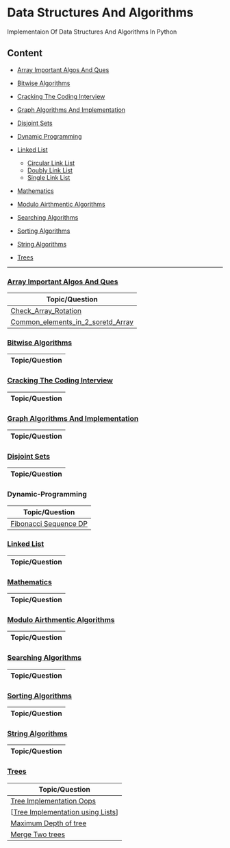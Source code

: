 
# Data Structures And Algorithms

Implementaion Of Data Structures And Algorithms In Python

## Content

- [Array Important Algos And Ques](#Array-Important-Algos-And-Ques)
- [Bitwise Algorithms](#Bitwise-Algorithms)
- [Cracking The Coding Interview](#Cracking-The-Coding-Interview)
- [Graph Algorithms And Implementation](#Graph-Algorithms-And-Implementation)
- [Disjoint Sets](#Disjoint-Sets)
- [Dynamic Programming](#Dynamic-Programming)
- [Linked List](#Linked-List)
	- [Circular Link List]()
	- [Doubly Link List]()
	- [Single Link List]()

- [Mathematics](#Mathematics)
- [Modulo Airthmentic Algorithms](#Modulo-Airthmentic-Algorithms)
- [Searching Algorithms](#Searching-Algorithms)
- [Sorting Algorithms](#Sorting-Algorithms)
- [String Algorithms](#String-Algorithms)
- [Trees](#Trees)

---------------------------------------------------------

### [Array Important Algos And Ques](https://github.com/agaraman0/Data_Structure_And_Algorithms/tree/master/Array%20Important%20Algos%20And%20Ques)

| 			Topic/Question			       |
|------------------------------------------|
|[Check_Array_Rotation](/Array%20Important%20Algos%20And%20Ques/Check_Array_Rotation.ipynb)|
|[Common_elements_in_2_soretd_Array](/Array%20Important%20Algos%20And%20Ques/Common_elements_in_2_soretd_Array.ipynb)|

### [Bitwise Algorithms](https://github.com/agaraman0/Data_Structure_And_Algorithms/tree/master/Bitwise%20Algorthms)
| 			Topic/Question			       |
|------------------------------------------|

### [Cracking The Coding Interview](https://github.com/agaraman0/Data_Structure_And_Algorithms/tree/master/CTCI)
| 			Topic/Question			       |
|------------------------------------------|

### [Graph Algorithms And Implementation](https://github.com/agaraman0/Data_Structure_And_Algorithms/tree/master/Graph%20Algorithms%20And%20Implemetation)
| 			Topic/Question			       |
|------------------------------------------|

### [Disjoint Sets]()
| 			Topic/Question			       |
|------------------------------------------|

### Dynamic-Programming
| 			Topic/Question			       |
|------------------------------------------|
| [Fibonacci Sequence DP](/Dynamic%20Programming/Finonacci%20Memo.ipynb) |

### [Linked List](https://github.com/agaraman0/Data_Structure_And_Algorithms/tree/master/Linked-list)
| 			Topic/Question			       |
|------------------------------------------|


### [Mathematics](https://github.com/agaraman0/Data_Structure_And_Algorithms/tree/master/Mathematica)
| 			Topic/Question			       |
|------------------------------------------|


### [Modulo Airthmentic Algorithms](https://github.com/agaraman0/Data_Structure_And_Algorithms/tree/master/Modulo_Airthmetic_Algorithms)
| 			Topic/Question			       |
|------------------------------------------|

### [Searching Algorithms](https://github.com/agaraman0/Data_Structure_And_Algorithms/tree/master/Searching%20Algorithms)
| 			Topic/Question			       |
|------------------------------------------|

### [Sorting Algorithms](https://github.com/agaraman0/Data_Structure_And_Algorithms/tree/master/Sorting%20Algorithms)
| 			Topic/Question			       |
|------------------------------------------|

### [String Algorithms](https://github.com/agaraman0/Data_Structure_And_Algorithms/tree/master/String%20Algorithms)
| 			Topic/Question			       |
|------------------------------------------|

### [Trees](https://github.com/agaraman0/Data_Structure_And_Algorithms/tree/master/Trees)

| 			Topic/Question			       |
|------------------------------------------|
| [Tree Implementation Oops](/Trees/Tree_Implementation_OOPS.ipynb) |
| [[Tree Implementation using Lists](/Trees/Tree_Implementation_using_Lists.ipynb)] |
| [Maximum Depth of tree](/Trees/maxDepth) |
| [Merge Two trees](/Trees/mergeTrees.py) |
